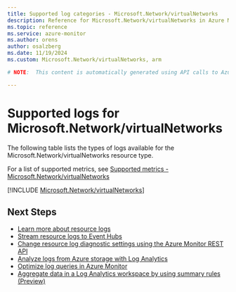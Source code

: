 ```yaml
---
title: Supported log categories - Microsoft.Network/virtualNetworks
description: Reference for Microsoft.Network/virtualNetworks in Azure Monitor Logs.
ms.topic: reference
ms.service: azure-monitor
ms.author: orens
author: osalzberg
ms.date: 11/19/2024
ms.custom: Microsoft.Network/virtualNetworks, arm

# NOTE:  This content is automatically generated using API calls to Azure. Any edits made on these files will be overwritten in the next run of the script. 

---
```





# Supported logs for Microsoft.Network/virtualNetworks  
The following table lists the types of logs available for the Microsoft.Network/virtualNetworks resource type.
  
  
  
For a list of supported metrics, see [Supported metrics - Microsoft.Network/virtualNetworks](../supported-metrics/microsoft-network-virtualnetworks-metrics.md)  
  

  
[!INCLUDE [Microsoft.Network/virtualNetworks](~/reusable-content/ce-skilling/azure/includes/azure-monitor/reference/logs/microsoft-network-virtualnetworks-logs-include.md)]  
  

## Next Steps

* [Learn more about resource logs](/azure/azure-monitor/essentials/platform-logs-overview)
* [Stream resource logs to Event Hubs](/azure/azure-monitor/essentials/resource-logs#send-to-azure-event-hubs)
* [Change resource log diagnostic settings using the Azure Monitor REST API](/rest/api/monitor/diagnosticsettings)
* [Analyze logs from Azure storage with Log Analytics](/azure/azure-monitor/essentials/resource-logs#send-to-log-analytics-workspace)
* [Optimize log queries in Azure Monitor](/azure/azure-monitor/logs/query-optimization)
* [Aggregate data in a Log Analytics workspace by using summary rules (Preview)](/azure/azure-monitor/logs/summary-rules)